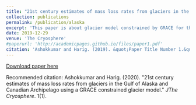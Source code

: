 ```yaml
---
title: "21st century estimates of mass loss rates from glaciers in the Gulf of Alaska and Canadian Archipelago using a GRACE constrained glacier model"
collection: publications
permalink: /publication/alaska
excerpt: 'This paper is about glacier model constrained by GRACE for the current and future rates of mass loss and sea-level rates.'
date: 2019-12-29
venue: 'The Cryosphere'
#paperurl: 'http://academicpages.github.io/files/paper1.pdf'
citation: 'Ashokkumar and Harig. (2019). &quot;Paper Title Number 1.&quot; <i>The Cryosphere</i>. 1(1).'
---
```



[Download paper here](http://academicpages.github.io/files/paper1.pdf)

Recommended citation: Ashokkumar and Harig. (2020). "21st century estimates of mass loss rates from glaciers in the Gulf of Alaska and Canadian Archipelago using a GRACE constrained glacier model." <i>JThe Cryosphere</i>. 1(1).